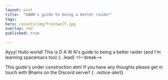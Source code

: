 ```yaml
---
layout: post
title:  "DAWN's guide to being a better raider"
tags:
hero: /assets/img/frostwolf.jpg
overlay: red
published: true

---
```

Ayyy! Hullo world! This is D A W N's guide to being a better raider (and I'm learning spacemacs too)
{: .lead}
<!–-break-–>

This guide's under construction atm! If you have any thoughts please get in touch with Bhams on the Discord server!
{: .notice-alert}



